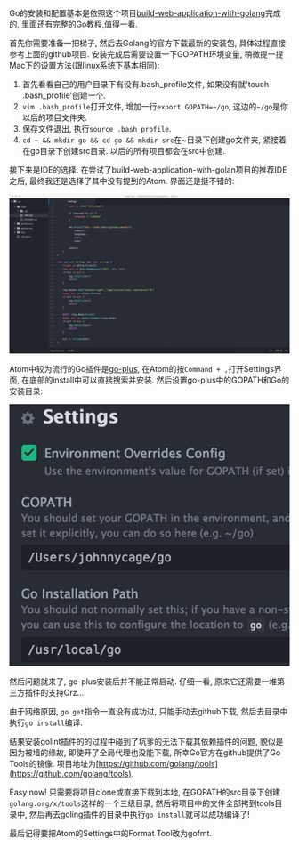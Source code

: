 Go的安装和配置基本是依照这个项目[build-web-application-with-golang](https://github.com/astaxie/build-web-application-with-golang)完成的, 里面还有完整的Go教程,值得一看.

首先你需要准备一把梯子, 然后去Golang的官方下载最新的安装包, 具体过程直接参考上面的github项目. 安装完成后需要设置一下GOPATH环境变量, 稍微提一提Mac下的设置方法(跟linux系统下基本相同):

1.  首先看看自己的用户目录下有没有.bash_profile文件, 如果没有就&#39;touch .bash_profile&#39;创建一个. 
2.  `vim .bash_profile`打开文件, 增加一行`export GOPATH=~/go`, 这边的`~/go`是你以后的项目文件夹.
3.  保存文件退出, 执行`source .bash_profile`.
4.  `cd ~ && mkdir go && cd go && mkdir src`在~目录下创建go文件夹, 紧接着在go目录下创建src目录. 
以后的所有项目都会在src中创建.

接下来是IDE的选择. 在尝试了build-web-application-with-golan项目的推荐IDE之后, 最终我还是选择了其中没有提到的Atom. 界面还是挺不错的:

![''](images/go-install-and-ide-building-0.png)

Atom中较为流行的Go插件是[go-plus](https://github.com/joefitzgerald/go-plus), 在Atom的按`Command + ,`打开Settings界面, 
在底部的install中可以直接搜索并安装. 然后设置go-plus中的GOPATH和Go的安装目录:

![''](images/go-install-and-ide-building-1.png)

然后问题就来了, go-plus安装后并不能正常启动. 仔细一看, 原来它还需要一堆第三方插件的支持Orz...

由于网络原因, `go get`指令一直没有成功过, 只能手动去github下载, 然后去目录中执行`go install`编译.

结果安装golint插件的的过程中碰到了坑爹的无法下载其依赖插件的问题, 貌似是因为被墙的缘故, 即使开了全局代理也没能下载, 所幸Go官方在github提供了Go Tools的镜像.
项目地址为[https://github.com/golang/tools](https://github.com/golang/tools).

Easy now! 只需要将项目clone或直接下载到本地, 在GOPATH的src目录下创建`golang.org/x/tools`这样的一个三级目录, 然后将项目中的文件全部拷到tools目录中, 
然后再去goling插件的目录中执行`go install`就可以成功编译了!

最后记得要把Atom的Settings中的Format Tool改为gofmt.

